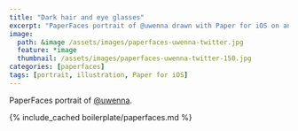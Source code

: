 ```yaml
---
title: "Dark hair and eye glasses"
excerpt: "PaperFaces portrait of @uwenna drawn with Paper for iOS on an iPad."
image: 
  path: &image /assets/images/paperfaces-uwenna-twitter.jpg 
  feature: *image
  thumbnail: /assets/images/paperfaces-uwenna-twitter-150.jpg
categories: [paperfaces]
tags: [portrait, illustration, Paper for iOS]
---
```


PaperFaces portrait of [@uwenna](https://twitter.com/uwenna).

{% include_cached boilerplate/paperfaces.md %}
